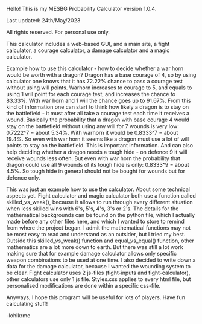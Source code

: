 Hello! This is my MESBG Probability Calculator version 1.0.4.

Last updated: 24th/May/2023

All rights reserved. For personal use only.

This calculator includes a web-based GUI, and a main site, a fight calculator,
a courage calculator, a damage calculator and a magic calculator. 

Example how to use this calculator - how to decide whether a war horn would be worth with a dragon?
Dragon has a base courage of 4, so by using calculator one knows that it has 72.22% chance to pass
a courage test without using will points. Warhorn increases to courage to 5, and equals to using 1 will point 
for each courage test, and increases the chance to 83.33%. With war horn and 1 will the chance goes up to 91.67%. From this kind of information one can start to think how likely a dragon is to stay on the battlefield -
it must after all take a courage test each time it receives a wound. Basically the probability that a dragon
with base courage 4 would stay on the battlefield without using any will for 7 wounds is very low:
0.7222^7 = about 5.34%. With warhorn it would be 0.8333^7 =  about 19.4%. So even with war horn it seems like a dragon must use a lot of will points to stay on the battlefield. This is important information. And can also help
deciding whether a dragon needs a tough hide - on defence 9 it will receive wounds less often. But
even with war horn the probability that dragon could use all 9 wounds of its tough hide is only:
0.8333^9 = about 4.5%. So tough hide in general should not be bought for wounds but for defence only.

This was just an example how to use the calculator. About some technical aspects yet.
Fight calculator and magic calculator both use a function called skilled_vs_weak(), because it allows to
run through every different situation when less skilled wins with 6's, 5's, 4's, 3's or 2's.
The details for the mathematical backgrounds can be found on the python file, which I actually made before
any other files here, and which I wanted to store to remind from where the project began. I admit the mathematical
functions may not be most easy to read and understand as an outsider, but I tried my best. 
Outside this skilled_vs_weak() function and equal_vs_equal() function, other mathematics are a lot more down
to earth. But there was still a lot work making sure that for example damage calculator allows only 
specific weapon combinations to be used at one time. I also decided to write down a data for the damage calculator,
because I wanted the wounding system to be clear. Fight calculator uses 2 js-files (fight-inputs and fight-calculator), other calculators use only 1 js file. Styles.css applies to every html file, but 
personalised modifications are done within a specific css-file.

Anyways, I hope this program will be useful for lots of players. Have fun calculating stuff!

-lohikrme
